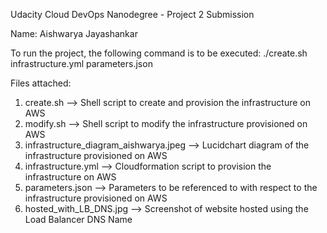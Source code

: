 Udacity Cloud DevOps Nanodegree - Project 2 Submission

Name: Aishwarya Jayashankar

To run the project, the following command is to be executed:
./create.sh <stack-name> infrastructure.yml parameters.json

Files attached:
1. create.sh --> Shell script to create and provision the infrastructure on AWS
2. modify.sh --> Shell script to modify the infrastructure provisioned on AWS
3. infrastructure_diagram_aishwarya.jpeg --> Lucidchart diagram of the infrastructure provisioned on AWS
4. infrastructure.yml --> Cloudformation script to provision the infrastructure on AWS
5. parameters.json --> Parameters to be referenced to with respect to the infrastructure provisioned on AWS
6. hosted_with_LB_DNS.jpg --> Screenshot of website hosted using the Load Balancer DNS Name




